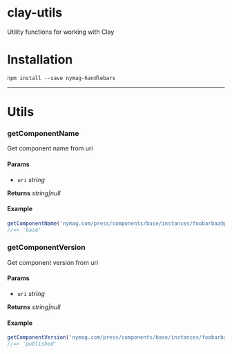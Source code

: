 # clay-utils
Utility functions for working with Clay

# Installation

```
npm install --save nymag-handlebars
```

---

# Utils

### getComponentName

Get component name from uri

#### Params

* `uri` _string_

**Returns** _string|null_

#### Example

```js
getComponentName('nymag.com/press/components/base/instances/foobarbaz@published')
//=> 'base'

```

### getComponentVersion

Get component version from uri

#### Params

* `uri` _string_

**Returns** _string|null_

#### Example

```js
getComponentVersion('nymag.com/press/components/base/instances/foobarbaz@published')
//=> 'published'

```
